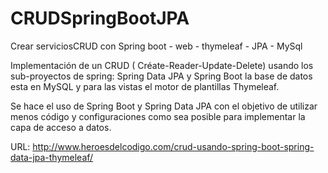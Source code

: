 # CRUDSpringBootJPA
Crear serviciosCRUD con Spring boot - web - thymeleaf - JPA - MySql

Implementación de un CRUD ( Créate-Reader-Update-Delete) usando los sub-proyectos de spring: Spring Data JPA y Spring Boot la base de datos
esta en MySQL y para las vistas el motor de plantillas Thymeleaf.

Se hace el uso de Spring Boot y Spring Data JPA con el objetivo de utilizar menos código y configuraciones como sea posible para implementar
la capa de acceso a datos.

URL: http://www.heroesdelcodigo.com/crud-usando-spring-boot-spring-data-jpa-thymeleaf/
